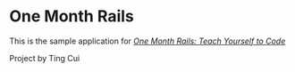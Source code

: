 # One Month Rails

This is the sample application for 
[*One Month Rails: Teach Yourself to Code*](http://onemonthrails.com)

Project by Ting Cui